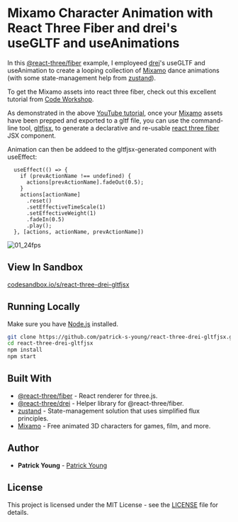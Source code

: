 # Mixamo Character Animation with React Three Fiber and drei's useGLTF and useAnimations  

In this [@react-three/fiber](https://www.npmjs.com/package/@react-three/fiber) example, I employeed 
[drei](https://github.com/pmndrs/drei)'s useGLTF and useAnimation to create a looping collection of [Mixamo](https://www.mixamo.com) 
dance animations (with some state-management help from [zustand](https://github.com/pmndrs/zustand)).

To get the Mixamo assets into react three fiber, check out this excellent tutorial from 
[Code Workshop](https://www.youtube.com/watch?v=q7yH_ajINpA).

As demonstrated in the above [YouTube tutorial](https://www.youtube.com/watch?v=q7yH_ajINpA), once your [Mixamo](https://www.mixamo.com) 
assets have been prepped and exported to a gltf file, you can use the command-line tool, [gltfjsx](https://github.com/pmndrs/gltfjsx), 
to generate a declarative and re-usable [react three fiber](https://www.npmjs.com/package/@react-three/fiber) JSX component.

Animation can then be addeed to the gltfjsx-generated component with useEffect:
```
  useEffect(() => {
    if (prevActionName !== undefined) {
      actions[prevActionName].fadeOut(0.5);
    }
    actions[actionName]
      .reset()
      .setEffectiveTimeScale(1)
      .setEffectiveWeight(1)
      .fadeIn(0.5)
      .play();
  }, [actions, actionName, prevActionName])
```

![01_24fps](https://user-images.githubusercontent.com/42591798/184921934-7acac7ba-5818-4118-b8bd-56bb8f5f3875.gif)


## View In Sandbox
[codesandbox.io/s/react-three-drei-gltfjsx](https://codesandbox.io/s/react-three-drei-gltfjsx-323hsv)

## Running Locally

Make sure you have [Node.js](http://nodejs.org/) installed.

```sh
git clone https://github.com/patrick-s-young/react-three-drei-gltfjsx.git # or clone your own fork
cd react-three-drei-gltfjsx
npm install
npm start
```

## Built With
* [@react-three/fiber](https://www.npmjs.com/package/@react-three/fiber) - React renderer for three.js.
* [@react-three/drei](https://www.npmjs.com/package/@react-three/drei) - Helper library for @react-three/fiber.
* [zustand](https://www.npmjs.com/package/zustand) - State-management solution that uses simplified flux principles.
* [Mixamo](https://www.mixamo.com/) - Free animated 3D characters for games, film, and more.

## Author

* **Patrick Young** - [Patrick Young](https://github.com/patrick-s-young)

## License

This project is licensed under the MIT License - see the [LICENSE](LICENSE) file for details.



